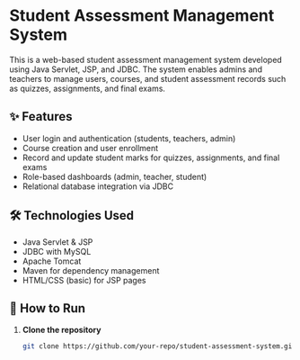 # Student Assessment Management System

This is a web-based student assessment management system developed using Java Servlet, JSP, and JDBC. The system enables admins and teachers to manage users, courses, and student assessment records such as quizzes, assignments, and final exams.



## ✨ Features

- User login and authentication (students, teachers, admin)
- Course creation and user enrollment
- Record and update student marks for quizzes, assignments, and final exams
- Role-based dashboards (admin, teacher, student)
- Relational database integration via JDBC

## 🛠️ Technologies Used

- Java Servlet & JSP
- JDBC with MySQL
- Apache Tomcat
- Maven for dependency management
- HTML/CSS (basic) for JSP pages

## 🚀 How to Run

1. **Clone the repository**

   ```bash
   git clone https://github.com/your-repo/student-assessment-system.git
